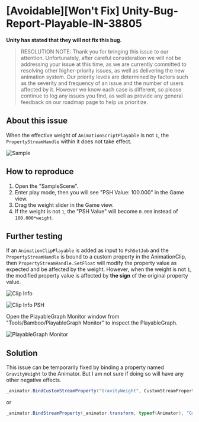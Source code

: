 # [Avoidable][Won't Fix] Unity-Bug-Report-Playable-IN-38805

**Unity has stated that they will not fix this bug.**

> RESOLUTION NOTE:
Thank you for bringing this issue to our attention. Unfortunately, after careful consideration we will not be addressing your issue at this time, as we are currently committed to resolving other higher-priority issues, as well as delivering the new animation system. Our priority levels are determined by factors such as the severity and frequency of an issue and the number of users affected by it. However we know each case is different, so please continue to log any issues you find, as well as provide any general feedback on our roadmap page to help us prioritize.

## About this issue

When the effective weight of `AnimationScriptPlayable` is not `1`, the `PropertyStreamHandle` within it does not take effect.

![Sample](./imgs/img_sample.gif)

## How to reproduce

1. Open the "SampleScene".
2. Enter play mode, then you will see "PSH Value: 100.000" in the Game view.
3. Drag the weight slider in the Game view.
4. If the weight is not `1`, the "PSH Value" will become `0.000` instead of `100.000*weight`.

## Further testing 

If an `AnimationClipPlayable` is added as input to `PshSetJob` and the `PropertyStreamHandle` is bound to a custom property in the AnimationClip, then `PropertyStreamHandle.SetFloat` will modify the property value as expected and be affected by the weight. However, when the weight is not `1`, the modified property value is affected by **the sign** of the original property value. 

![Clip Info](./imgs/img_clipinfo.png)

![Clip Info PSH](./imgs/img_clipinfo_psh.gif)


Open the PlayableGraph Monitor window from "Tools/Bamboo/PlayableGraph Monitor" to inspect the PlayableGraph.

![PlayableGraph Monitor](./imgs/img_playablegraphmonitor.png)

## Solution

This issue can be temporarily fixed by binding a property named `GravityWeight` to the Animator. But I am not sure if doing so will have any other negative effects.

```csharp
_animator.BindCustomStreamProperty("GravityWeight", CustomStreamPropertyType.Float);
```

or

```csharp
_animator.BindStreamProperty(_animator.transform, typeof(Animator), "GravityWeight");
```

